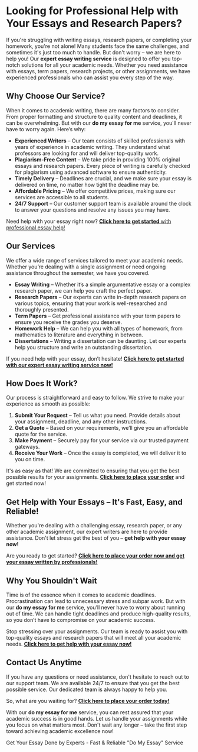 <h1>Looking for Professional Help with Your Essays and Research Papers?</h1>

<p>If you're struggling with writing essays, research papers, or completing your homework, you're not alone! Many students face the same challenges, and sometimes it's just too much to handle. But don't worry – we are here to help you! Our <strong>expert essay writing service</strong> is designed to offer you top-notch solutions for all your academic needs. Whether you need assistance with essays, term papers, research projects, or other assignments, we have experienced professionals who can assist you every step of the way.</p>

<h2>Why Choose Our Service?</h2>

<p>When it comes to academic writing, there are many factors to consider. From proper formatting and structure to quality content and deadlines, it can be overwhelming. But with our <strong>do my essay for me</strong> service, you'll never have to worry again. Here’s why:</p>

<ul>
    <li><strong>Experienced Writers</strong> – Our team consists of skilled professionals with years of experience in academic writing. They understand what professors are looking for and will deliver top-quality work.</li>
    <li><strong>Plagiarism-Free Content</strong> – We take pride in providing 100% original essays and research papers. Every piece of writing is carefully checked for plagiarism using advanced software to ensure authenticity.</li>
    <li><strong>Timely Delivery</strong> – Deadlines are crucial, and we make sure your essay is delivered on time, no matter how tight the deadline may be.</li>
    <li><strong>Affordable Pricing</strong> – We offer competitive prices, making sure our services are accessible to all students.</li>
    <li><strong>24/7 Support</strong> – Our customer support team is available around the clock to answer your questions and resolve any issues you may have.</li>
</ul>

<p>Need help with your essay right now? <a href="https://tinyurl.com/topessay?keyword=do+my+essay+for+me" target="_blank"><strong>Click here to get started</strong> with professional essay help!</a></p>

<h2>Our Services</h2>

<p>We offer a wide range of services tailored to meet your academic needs. Whether you’re dealing with a single assignment or need ongoing assistance throughout the semester, we have you covered.</p>

<ul>
    <li><strong>Essay Writing</strong> – Whether it’s a simple argumentative essay or a complex research paper, we can help you craft the perfect paper.</li>
    <li><strong>Research Papers</strong> – Our experts can write in-depth research papers on various topics, ensuring that your work is well-researched and thoroughly presented.</li>
    <li><strong>Term Papers</strong> – Get professional assistance with your term papers to ensure you receive the grades you deserve.</li>
    <li><strong>Homework Help</strong> – We can help you with all types of homework, from mathematics to literature and everything in between.</li>
    <li><strong>Dissertations</strong> – Writing a dissertation can be daunting. Let our experts help you structure and write an outstanding dissertation.</li>
</ul>

<p>If you need help with your essay, don’t hesitate! <a href="https://tinyurl.com/topessay?keyword=do+my+essay+for+me" target="_blank"><strong>Click here to get started with our expert essay writing service now!</strong></a></p>

<h2>How Does It Work?</h2>

<p>Our process is straightforward and easy to follow. We strive to make your experience as smooth as possible:</p>

<ol>
    <li><strong>Submit Your Request</strong> – Tell us what you need. Provide details about your assignment, deadline, and any other instructions.</li>
    <li><strong>Get a Quote</strong> – Based on your requirements, we’ll give you an affordable quote for the service.</li>
    <li><strong>Make Payment</strong> – Securely pay for your service via our trusted payment gateways.</li>
    <li><strong>Receive Your Work</strong> – Once the essay is completed, we will deliver it to you on time.</li>
</ol>

<p>It's as easy as that! We are committed to ensuring that you get the best possible results for your assignments. <a href="https://tinyurl.com/topessay?keyword=do+my+essay+for+me" target="_blank"><strong>Click here to place your order</strong></a> and get started now!</p>

<h2>Get Help with Your Essays – It's Fast, Easy, and Reliable!</h2>

<p>Whether you're dealing with a challenging essay, research paper, or any other academic assignment, our expert writers are here to provide assistance. Don't let stress get the best of you – <strong>get help with your essay now!</strong></p>

<p>Are you ready to get started? <a href="https://tinyurl.com/topessay?keyword=do+my+essay+for+me" target="_blank"><strong>Click here to place your order now and get your essay written by professionals!</strong></a></p>

<h2>Why You Shouldn't Wait</h2>

<p>Time is of the essence when it comes to academic deadlines. Procrastination can lead to unnecessary stress and subpar work. But with our <strong>do my essay for me</strong> service, you’ll never have to worry about running out of time. We can handle tight deadlines and produce high-quality results, so you don’t have to compromise on your academic success.</p>

<p>Stop stressing over your assignments. Our team is ready to assist you with top-quality essays and research papers that will meet all your academic needs. <a href="https://tinyurl.com/topessay?keyword=do+my+essay+for+me" target="_blank"><strong>Click here to get help with your essay now!</strong></a></p>

<h2>Contact Us Anytime</h2>

<p>If you have any questions or need assistance, don't hesitate to reach out to our support team. We are available 24/7 to ensure that you get the best possible service. Our dedicated team is always happy to help you.</p>

<p>So, what are you waiting for? <a href="https://tinyurl.com/topessay?keyword=do+my+essay+for+me" target="_blank"><strong>Click here to place your order today!</strong></a></p>

<p>With our <strong>do my essay for me</strong> service, you can rest assured that your academic success is in good hands. Let us handle your assignments while you focus on what matters most. Don't wait any longer – take the first step toward achieving academic excellence now!</p>
Get Your Essay Done by Experts - Fast &amp; Reliable "Do My Essay" Service

